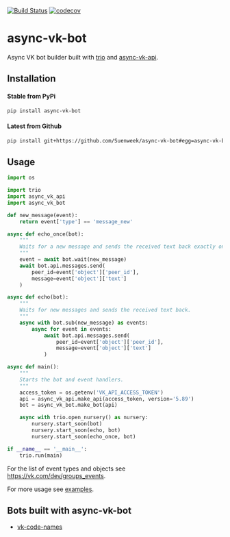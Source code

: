 [![Build Status](https://travis-ci.com/Suenweek/async-vk-bot.svg?branch=master)](https://travis-ci.com/Suenweek/async-vk-bot)
[![codecov](https://codecov.io/gh/Suenweek/async-vk-bot/branch/master/graph/badge.svg)](https://codecov.io/gh/Suenweek/async-vk-bot)

# async-vk-bot

Async VK bot builder built with
[trio](https://github.com/python-trio/trio)
and [async-vk-api](https://github.com/Suenweek/async-vk-api).

## Installation

#### Stable from PyPi
```bash
pip install async-vk-bot
```

#### Latest from Github
```bash
pip install git+https://github.com/Suenweek/async-vk-bot#egg=async-vk-bot
```

## Usage

```python
import os

import trio
import async_vk_api
import async_vk_bot

def new_message(event):
    return event['type'] == 'message_new'

async def echo_once(bot):
    """
    Waits for a new message and sends the received text back exactly once.
    """
    event = await bot.wait(new_message)
    await bot.api.messages.send(
        peer_id=event['object']['peer_id'],
        message=event['object']['text']
    )

async def echo(bot):
    """
    Waits for new messages and sends the received text back.
    """
    async with bot.sub(new_message) as events:
        async for event in events:
            await bot.api.messages.send(
                peer_id=event['object']['peer_id'],
                message=event['object']['text']
            )

async def main():
    """
    Starts the bot and event handlers.
    """
    access_token = os.getenv('VK_API_ACCESS_TOKEN')
    api = async_vk_api.make_api(access_token, version='5.89')
    bot = async_vk_bot.make_bot(api)

    async with trio.open_nursery() as nursery:
        nursery.start_soon(bot)
        nursery.start_soon(echo, bot)
        nursery.start_soon(echo_once, bot)

if __name__ == '__main__':
    trio.run(main)
```

For the list of event types and objects see
https://vk.com/dev/groups_events.

For more usage see [examples](examples).


## Bots built with async-vk-bot

 - [vk-code-names](https://github.com/Suenweek/vk-code-names)
